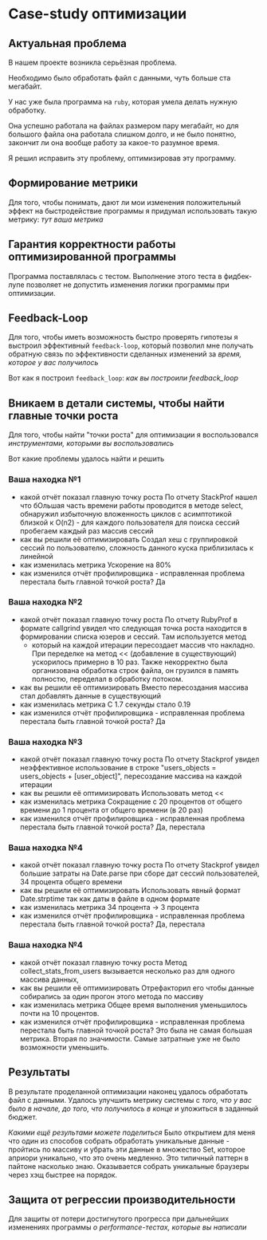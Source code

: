 # Case-study оптимизации

## Актуальная проблема
В нашем проекте возникла серьёзная проблема.

Необходимо было обработать файл с данными, чуть больше ста мегабайт.

У нас уже была программа на `ruby`, которая умела делать нужную обработку.

Она успешно работала на файлах размером пару мегабайт, но для большого файла она работала слишком долго, и не было понятно, закончит ли она вообще работу за какое-то разумное время.

Я решил исправить эту проблему, оптимизировав эту программу.

## Формирование метрики
Для того, чтобы понимать, дают ли мои изменения положительный эффект на быстродействие программы я придумал использовать такую метрику: *тут ваша метрика*

## Гарантия корректности работы оптимизированной программы
Программа поставлялась с тестом. Выполнение этого теста в фидбек-лупе позволяет не допустить изменения логики программы при оптимизации.

## Feedback-Loop
Для того, чтобы иметь возможность быстро проверять гипотезы я выстроил эффективный `feedback-loop`, который позволил мне получать обратную связь по эффективности сделанных изменений за *время, которое у вас получилось*

Вот как я построил `feedback_loop`: *как вы построили feedback_loop*

## Вникаем в детали системы, чтобы найти главные точки роста
Для того, чтобы найти "точки роста" для оптимизации я воспользовался *инструментами, которыми вы воспользовались*

Вот какие проблемы удалось найти и решить

### Ваша находка №1
- какой отчёт показал главную точку роста
  По отчету StackProf нашел что бОльшая часть времени работы проводится в методе select, обнаружил избыточную вложенность циклов с асимптотикой
  близкой к O(n2) - для каждого пользователя для поиска сессий пробегаем каждый раз массив сессий
- как вы решили её оптимизировать
  Создал хеш с группировкой сессий по пользователю, сложность данного куска приблизилась к линейной
- как изменилась метрика
  Ускорение на 80%
- как изменился отчёт профилировщика - исправленная проблема перестала быть главной точкой роста?
  Да

### Ваша находка №2
- какой отчёт показал главную точку роста
  По отчету RubyProf в формате callgrind увидел что следующая точка роста находится в формировании списка юзеров и сессий. Там используется метод
  + который на каждой итерации пересоздает массив что накладно. При переделке на метод << (добавление в существующий) ускорилось примерно в 10 раз.
  Также некорректно была организована обработка строк файла, он грузился в память полностю, переделал в обработку потоком.
- как вы решили её оптимизировать
  Вместо пересоздания массива стал добавлять данные в существующий
- как изменилась метрика
  С 1.7 секунды стало 0.19
- как изменился отчёт профилировщика - исправленная проблема перестала быть главной точкой роста?
  Да

### Ваша находка №3
- какой отчёт показал главную точку роста
  По отчету Stackprof увидел неэффективное использование в строке "users_objects = users_objects + [user_object]", пересоздание массива на 
  каждой итерации
- как вы решили её оптимизировать
  Использовать метод <<
- как изменилась метрика
  Сокращение с 20 процентов от общего времени до 1 процента от общего времени (в 20 раз)
- как изменился отчёт профилировщика - исправленная проблема перестала быть главной точкой роста?
  Да, перестала

### Ваша находка №4
- какой отчёт показал главную точку роста
  По отчету Stackprof увидел большие затраты на Date.parse при сборе дат сессий пользователей, 34 процента общего времени
- как вы решили её оптимизировать
  Использовать явный формат Date.strptime так как даты в файле в одном формате
- как изменилась метрика
  34 процента -> 3 процента
- как изменился отчёт профилировщика - исправленная проблема перестала быть главной точкой роста?
  Да, перестала

### Ваша находка №4
- какой отчёт показал главную точку роста
  Метод collect_stats_from_users вызывается несколько раз для одного массива данных, 
- как вы решили её оптимизировать
  Отрефакторил его чтобы данные собирались за один прогон этого метода по массиву
- как изменилась метрика
  Общее время выполнения уменьшилось почти на 10 процентов.
- как изменился отчёт профилировщика - исправленная проблема перестала быть главной точкой роста?
  Это была не самая большая метрика. Вторая по значимости. Самые затратные уже не было возможности уменьшить.

## Результаты
В результате проделанной оптимизации наконец удалось обработать файл с данными.
Удалось улучшить метрику системы с *того, что у вас было в начале, до того, что получилось в конце* и уложиться в заданный бюджет.

*Какими ещё результами можете поделиться*
 Было открытием для меня что один из способов собрать обработать уникальные данные - пройтись по массиву и убрать эти данные в множество Set, 
 которое априори уникально, что это очень медленно. Это типичный паттерн в пайтоне насколько знаю. Оказывается собрать уникальные браузеры через хэщ быстрее на порядок.

## Защита от регрессии производительности
Для защиты от потери достигнутого прогресса при дальнейших изменениях программы *о performance-тестах, которые вы написали*

